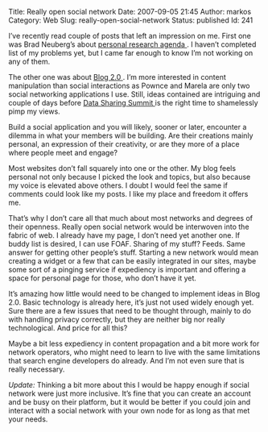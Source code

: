 Title: Really open social network
Date: 2007-09-05 21:45
Author: markos
Category: Web
Slug: really-open-social-network
Status: published
Id: 241

<div>
 <p>
  I’ve recently read couple of posts that left an impression on me. First one was Brad Neuberg’s about
  <a href="http://codinginparadise.org/weblog/2007/08/creating-personal-research-agenda.html">
   personal research agenda
  </a>
  . I haven’t completed list of my problems yet, but I came far enough to know I’m not working on any of them.
 </p>
 <p>
  The other one was about
  <a href="http://www.entrepreneur2be.com/2007/08/26/idea-blog-socialnetworking-blog20/">
   Blog 2.0
  </a>
  . I’m more interested in content manipulation than social interactions as Pownce and Marela are only two social networking applications I use. Still, ideas contained are intriguing and couple of days before
  <a href="http://datasharingsummit.com/">
   Data Sharing Summit
  </a>
  is the right time to shamelessly pimp my views.
 </p>
 <p>
  Build a social application and you will likely, sooner or later, encounter a dilemma in what your members will be building. Are their creations mainly personal, an expression of their creativity, or are they more of a place where people meet and engage?
 </p>
 <p>
  Most websites don’t fall squarely into one or the other. My blog feels personal not only because I picked the look and topics, but also because my voice is elevated above others. I doubt I would feel the same if comments could look like my posts. I like my place and freedom it offers me.
 </p>
 <p>
  That’s why I don’t care all that much about most networks and degrees of their openness. Really open social network would be interwoven into the fabric of web. I already have my page, I don’t need yet another one. If buddy list is desired, I can use FOAF. Sharing of my stuff? Feeds. Same answer for getting other people’s stuff. Starting a new network would mean creating a widget or a few that can be easily integrated in our sites, maybe some sort of a pinging service if expediency is important and offering a space for personal page for those, who don’t have it yet.
 </p>
 <p>
  It’s amazing how little would need to be changed to implement ideas in Blog 2.0. Basic technology is already here, it’s just not used widely enough yet. Sure there are a few issues that need to be thought through, mainly to do with handling privacy correctly, but they are neither big nor really technological. And price for all this?
 </p>
 <p>
  Maybe a bit less expediency in content propagation and a bit more work for network operators, who might need to learn to live with the same limitations that search engine developers do already. And I’m not even sure that is really necessary.
 </p>
 <p>
  <em>
   Update:
  </em>
  Thinking a bit more about this I would be happy enough if social network were just more inclusive. It’s fine that you can create an account and be busy on their platform, but it would be better if you could join and interact with a social network with your own node for as long as that met your needs.
 </p>
</div>
